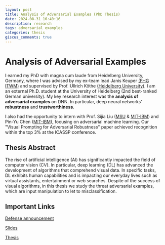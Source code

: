 ```yaml
---
layout: post
title: Analysis of Adversarial Examples (PhD Thesis)
date: 2024-08-31 16:40:16
description: research
tags: adversarial examples
categories: thesis
giscus_comments: true
---
```


# Analysis of Adversarial Examples

I earned my PhD with magna cum laude from Heidelberg University, Germany, where I was advised by my ex-team lead Janis Keuper [(FHG ITWM)](https://www.itwm.fraunhofer.de/en/departments/hpc/staff/janis-keuper.html) and supervised by Prof. Ullrich Köthe [(Heidelberg University)](https://hci.iwr.uni-heidelberg.de/vislearn/people/ullrich-koethe). I am an external Ph.D. student at the University of Heidelberg (2nd best-ranked German university).
My key research interest was the **analysis of adversarial examples** on DNN.
In particular, deep neural networks' **robustness** and **trustworthiness**.

I also had the opportunity to intern with Prof. Sijia Liu ([MSU](https://lsjxjtu.github.io/) & [MIT-IBM](https://mitibmwatsonailab.mit.edu/people/sijia-liu/)) and Pin-Yu Chen ([MIT-IBM](https://sites.google.com/site/pinyuchenpage/home)), focusing on adversarial machine learning.
Our "Visual Prompting for Adversarial Robustness" paper achieved recognition within the top 3% at the ICASSP conference.

## Thesis Abstract

The rise of artificial intelligence (AI) has significantly impacted the field of computer vision (CV). In particular, deep learning (DL) has advanced the development of algorithms that comprehend visual data. In specific tasks, DL exhibits human capabilities and is impacting our everyday lives such as virtual assistants, entertainment or web searches. Despite of the success of visual algorithms, in this thesis we study the threat adversarial examples, which are input manipulation to let to misclassification.


## Important Links

[Defense announcement](https://www.mathinf.uni-heidelberg.de/en/thesis-defenses/analysis-of-adversarial-examples-2024-07-30)

[Slides](https://drive.google.com/file/d/1tgZ5exAoadPo64Rd4rc7cAEjTGCuQi63/view?usp=sharing)

[Thesis](https://archiv.ub.uni-heidelberg.de/volltextserver/35211/1/main.pdf)
